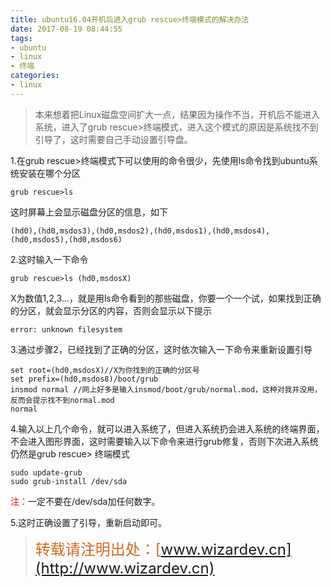```yaml
---
title: ubuntu16.04开机后进入grub rescue>终端模式的解决办法
date: 2017-08-19 08:44:55
tags:
- ubuntu
- linux
- 终端
categories: 
- linux
---
```

> 本来想着把Linux磁盘空间扩大一点，结果因为操作不当，开机后不能进入系统，进入了grub rescue>终端模式，进入这个模式的原因是系统找不到引导了，这时需要自己手动设置引导盘。

<!-- more -->

1.在grub rescue>终端模式下可以使用的命令很少，先使用ls命令找到ubuntu系统安装在哪个分区
```
grub rescue>ls
```
这时屏幕上会显示磁盘分区的信息，如下
```
(hd0),(hd0,msdos3),(hd0,msdos2),(hd0,msdos1),(hd0,msdos4),(hd0,msdos5),(hd0,msdos6)
```

2.这时输入一下命令
```
grub rescue>ls (hd0,msdosX)
```
X为数值1,2,3...，就是用ls命令看到的那些磁盘，你要一个一个试，如果找到正确的分区，就会显示分区的内容，否则会显示以下提示
```
error: unknown filesystem
```

3.通过步骤2，已经找到了正确的分区，这时依次输入一下命令来重新设置引导
```
set root=(hd0,msdosX)//X为你找到的正确的分区号
set prefix=(hd0,msdos8)/boot/grub
insmod normal //网上好多是输入insmod/boot/grub/normal.mod，这种对我并没用，反而会提示找不到normal.mod
normal
```

4.输入以上几个命令，就可以进入系统了，但进入系统扔会进入系统的终端界面，不会进入图形界面，这时需要输入以下命令来进行grub修复，否则下次进入系统仍然是grub rescue> 终端模式
```
sudo update-grub
sudo grub-install /dev/sda
```
<font color=red>注：</font>一定不要在/dev/sda加任何数字。

5.这时正确设置了引导，重新启动即可。

> <font color=#d2691e size = 5>转载请注明出处：[www.wizardev.cn](http://www.wizardev.cn)<font>


